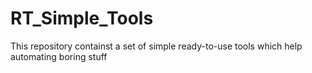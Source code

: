 # RT_Simple_Tools
This repository containst a set of simple ready-to-use tools which help automating boring stuff
